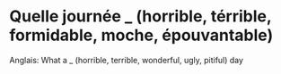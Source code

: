 # Quelle journée _ (horrible, térrible, formidable, moche, épouvantable)

Anglais: What a _ (horrible, terrible, wonderful, ugly, pitiful) day